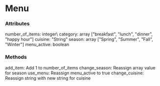 # Menu

### Attributes

number_of_items: integer\ 
category: array ["breakfast", "lunch", "dinner", "happy hour"]
cuisine: "String"
season: array ["Spring", "Summer", "Fall", "Winter"]
menu_active: boolean

### Methods
add_item: Add 1 to number_of_items
change_season: Reassign array value for season
use_menu: Reassign menu_active to true
change_cuisine: Reassign string with new string for cuisine
